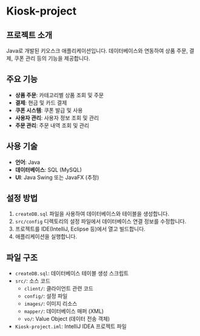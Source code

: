 # Kiosk-project

## 프로젝트 소개

Java로 개발된 키오스크 애플리케이션입니다. 데이터베이스와 연동하여 상품 주문, 결제, 쿠폰 관리 등의 기능을 제공합니다.

## 주요 기능

- **상품 주문**: 카테고리별 상품 조회 및 주문
- **결제**: 현금 및 카드 결제
- **쿠폰 시스템**: 쿠폰 발급 및 사용
- **사용자 관리**: 사용자 정보 조회 및 관리
- **주문 관리**: 주문 내역 조회 및 관리

## 사용 기술

- **언어**: Java
- **데이터베이스**: SQL (MySQL)
- **UI**: Java Swing 또는 JavaFX (추정)

## 설정 방법

1.  `createDB.sql` 파일을 사용하여 데이터베이스와 테이블을 생성합니다.
2.  `src/config` 디렉토리의 설정 파일에서 데이터베이스 연결 정보를 수정합니다.
3.  프로젝트를 IDE(IntelliJ, Eclipse 등)에서 열고 빌드합니다.
4.  애플리케이션을 실행합니다.

## 파일 구조

- `createDB.sql`: 데이터베이스 테이블 생성 스크립트
- `src/`: 소스 코드
    - `client/`: 클라이언트 관련 코드
    - `config/`: 설정 파일
    - `images/`: 이미지 리소스
    - `mapper/`: 데이터베이스 매퍼 (XML)
    - `vo/`: Value Object (데이터 전송 객체)
- `Kiosk-project.iml`: IntelliJ IDEA 프로젝트 파일
